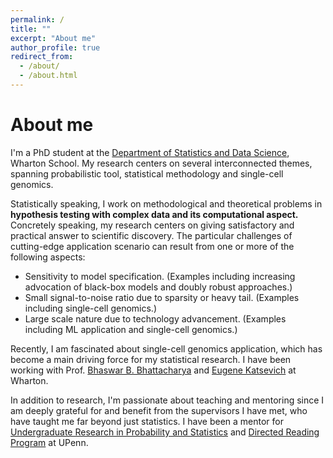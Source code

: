 ```yaml
---
permalink: /
title: ""
excerpt: "About me"
author_profile: true
redirect_from: 
  - /about/
  - /about.html
---
```


About me
======

I'm a PhD student at the [Department of Statistics and Data Science](https://statistics.wharton.upenn.edu/), Wharton School. My research centers on several interconnected themes, spanning probabilistic tool, statistical methodology and single-cell genomics. 

Statistically speaking, I work on methodological and theoretical problems in **hypothesis testing with complex data and its computational aspect.** Concretely speaking, my research centers on giving satisfactory and practical answer to scientific discovery. The particular challenges of cutting-edge application scenario can result from one or more of the following aspects:

- Sensitivity to model specification. (Examples including increasing advocation of black-box models and doubly robust approaches.)
- Small signal-to-noise ratio due to sparsity or heavy tail. (Examples including single-cell genomics.)
- Large scale nature due to technology advancement. (Examples including ML application and single-cell genomics.)

Recently, I am fascinated about single-cell genomics application, which has become a main driving force for my statistical research. I have been working with Prof. [Bhaswar B. Bhattacharya](http://www-stat.wharton.upenn.edu/~bhaswar/) and [Eugene Katsevich](https://ekatsevi.github.io/) at Wharton.

In addition to research, I'm passionate about teaching and mentoring since I am deeply grateful for and benefit from the supervisors I have met, who have taught me far beyond just statistics. I have been a mentor for [Undergraduate Research in Probability and Statistics](https://sites.google.com/view/urps-penn?pli=1) and [Directed Reading Program](https://www2.math.upenn.edu/~tbraz/drp/) at UPenn. 
